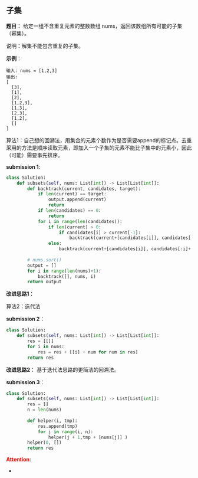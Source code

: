 ## 子集
**题目**：
给定一组不含重复元素的整数数组 nums，返回该数组所有可能的子集（幂集）。

说明：解集不能包含重复的子集。

**示例**：
```
输入: nums = [1,2,3]
输出:
[
  [3],
  [1],
  [2],
  [1,2,3],
  [1,3],
  [2,3],
  [1,2],
  []
]
```

算法1：自己想的回溯法，用集合的元素个数作为是否需要append的标记点。去重采用的方法是顺序读取元素，即加入一个子集的元素不能比子集中的元素小，因此（可能）需要事先排序。

**submission 1**:
```python
class Solution:
    def subsets(self, nums: List[int]) -> List[List[int]]:
        def backtrack(current, candidates, target):
            if len(current) == target:
                output.append(current)
                return
            if len(candidates) == 0:
                return
            for i in range(len(candidates)):
                if len(current) > 0:
                    if candidates[i] > current[-1]:
                        backtrack(current+[candidates[i]], candidates[:i]+ candidates[i+1:], target)
                else:
                    backtrack(current+[candidates[i]], candidates[:i]+ candidates[i+1:], target)
        
        # nums.sort()
        output = []
        for i in range(len(nums)+1):
            backtrack([], nums, i)
        return output
```


**改进思路1**：

算法2：迭代法

**submission 2**：
```python
class Solution:
    def subsets(self, nums: List[int]) -> List[List[int]]:
        res = [[]]
        for i in nums:
            res = res + [[i] + num for num in res]
        return res
```


**改进思路2**：
基于迭代法思路的更简洁的回溯法。

**submission 3**：
```python
class Solution:
    def subsets(self, nums: List[int]) -> List[List[int]]:
        res = []
        n = len(nums)
        
        def helper(i, tmp):
            res.append(tmp)
            for j in range(i, n):
                helper(j + 1,tmp + [nums[j]] )
        helper(0, [])
        return res
```



<font color="#FF0000">**Attention**</font>:

- 
